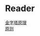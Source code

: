# Reader

[金字塔原理](https://github.com/BrushXiaoMinGuo/Reader/blob/master/%E9%87%91%E5%AD%97%E5%A1%94%E5%8E%9F%E7%90%86.md)    
[原则](https://github.com/BrushXiaoMinGuo/Reader/blob/master/Principle.md)
